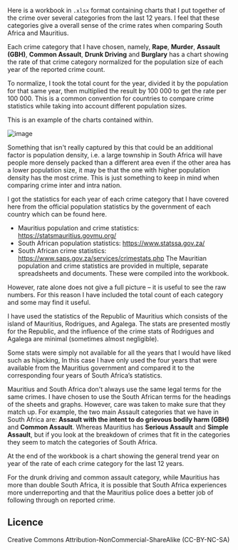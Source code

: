 Here is a workbook in `.xlsx` format containing charts that I put together of the crime over several categories from the last 12 years. I feel that these categories give a overall sense of the crime rates when comparing South Africa and Mauritius. 

Each crime category that I have chosen, namely, **Rape**, **Murder**, **Assault (GBH)**, **Common Assault**, **Drunk Driving** and **Burglary** has a chart showing the rate of that crime category normalized for the population size of each year of the reported crime count. 

To normalize, I took the total count for the year, divided it by the population for that same year, then multiplied the result by 100 000 to get the rate per 100 000. This is a common convention for countries to compare crime statistics while taking into account different population sizes.

This is an example of the charts contained within.

![image](https://github.com/rubileandro/Data-Projects/assets/93342175/4afc790b-ac29-43c0-b609-75b9c222d659)

Something that isn't really captured by this that could be an additional factor is population density, i.e. a large township in South Africa will have people more densely packed than a different area even if the other area has a lower population size, it may be that the one with higher population density has the most crime. This is just something to keep in mind when comparing crime inter and intra nation.

I got the statistics for each year of each crime category that I have covered here from the official population statistics by the government of each country which can be found here. 
- Mauritius population and crime statistics: https://statsmauritius.govmu.org/
- South African population statistics: https://www.statssa.gov.za/
- South African crime statistics: https://www.saps.gov.za/services/crimestats.php
The Mauritian population and crime statistics are provided in multiple, separate spreadsheets and documents. These were compiled into the workbook.

However, rate alone does not give a full picture – it is useful to see the raw numbers. For this reason I have included the total count of each category and some may find it useful.

I have used the statistics of the Republic of Mauritius which consists of the island of Mauritius, Rodrigues, and Agalega. The stats are presented mostly for the Republic, and the influence of the crime stats of Rodrigues and Agalega are minimal (sometimes almost negligible).

Some stats were simply not available for all the years that I would have liked such as hijacking, In this case I have only used the four years that were available from the Mauritius government and compared it to the corresponding four years of South Africa’s statistics.

Mauritius and South Africa don't always use the same legal terms for the same crimes. I have chosen to use the South African terms for the headings of the sheets and graphs. However, care was taken to make sure that they match up. For example, the two main Assault categories that we have in South Africa are:  **Assault with the intent to do grievous bodily harm (GBH)** and **Common Assault**. Whereas Mauritius has **Serious Assault** and **Simple Assault**, but if you look at the breakdown of crimes that fit in the categories they seem to match the categories of South Africa.

At the end of the workbook is a chart showing the general trend year on year of the rate of each crime category for the last 12 years. 

For the drunk driving and common assault category, while Mauritius has more than double South Africa, it is possible that South Africa experiences more underreporting and that the Mauritius police does a better job of following through on reported crime. 

## Licence 
Creative Commons Attribution-NonCommercial-ShareAlike (CC-BY-NC-SA)
